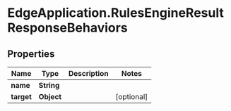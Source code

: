 # EdgeApplication.RulesEngineResultResponseBehaviors

## Properties

Name | Type | Description | Notes
------------ | ------------- | ------------- | -------------
**name** | **String** |  | 
**target** | **Object** |  | [optional] 


